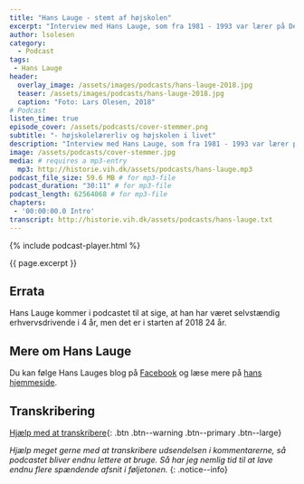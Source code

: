 ```yaml
---
title: "Hans Lauge - stemt af højskolen"
excerpt: "Interview med Hans Lauge, som fra 1981 - 1993 var lærer på Den Jyske Idrætsskole. Hans fortæller om hvordan højskolen har påvirket hans liv."
author: lsolesen
category:
  - Podcast
tags:
 - Hans Lauge
header:
  overlay_image: /assets/images/podcasts/hans-lauge-2018.jpg
  teaser: /assets/images/podcasts/hans-lauge-2018.jpg
  caption: "Foto: Lars Olesen, 2018"
# Podcast
listen_time: true
episode_cover: /assets/podcasts/cover-stemmer.png
subtitle: "- højskolelærerliv og højskolen i livet"
description: "Interview med Hans Lauge, som fra 1981 - 1993 var lærer på Den Jyske Idrætsskole. Hans fortæller om hvordan højskolen har påvirket hans liv."
image: /assets/podcasts/cover-stemmer.jpg
media: # requires a mp3-entry
  mp3: http://historie.vih.dk/assets/podcasts/hans-lauge.mp3
podcast_file_size: 59.6 MB # for mp3-file
podcast_duration: "30:11" # for mp3-file
podcast_length: 62564068 # for mp3-file
chapters:
 - '00:00:00.0 Intro'
transcript: http://historie.vih.dk/assets/podcasts/hans-lauge.txt
---
```


{% include podcast-player.html %}

{{ page.excerpt }}

## Errata

Hans Lauge kommer i podcastet til at sige, at han har været selvstændig erhvervsdrivende i 4 år, men det er i starten af 2018 24 år.

## Mere om Hans Lauge

Du kan følge Hans Lauges blog på [Facebook](http://facebook.com/hanslaugedk) og læse mere på [hans hjemmeside](http://hanslauge.dk).

## Transkribering

[<i class='far fa-question-circle'></i> Hjælp med at transkribere](https://docs.google.com/document/d/15XhJkYXc0YriZ6wC1dc-aFiQ_SPfUOV5vuY9017zLY8/edit?usp=sharing){: .btn .btn--warning .btn--primary .btn--large}

_Hjælp meget gerne med at transkribere udsendelsen i kommentarerne, så podcastet bliver endnu lettere at bruge. Så har jeg nemlig tid til at lave endnu flere spændende afsnit i føljetonen._
{: .notice--info}
